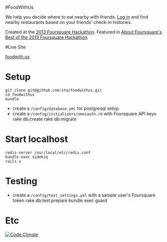 #FoodWithUs

We help you decide where to eat nearby with friends. [Log in](http://foodwith.us/) and find nearby restaurants based on your friends' check-in histories.

Created at the [2013 Foursquare Hackathon](https://www.hackerleague.org/hackathons/foursquare-hackathon-2013). Featured in [About Foursquare's Best of the 2013 Foursquare Hackathon](http://aboutfoursquare.com/best-of-the-2013-foursquare-hackathon/).

#Live Site

[foodwith.us](http://foodwith.us/)

# Setup
    git clone git@github.com:xta/foodwithus.git
    cd foodwithus
    bundle
* create a `/config/database.yml` for postgresql setup
* create a `/config/initializers/omniauth.rb` with Foursquare API keys
        rake db:create
        rake db:migrate

# Start localhost
    redis-server /usr/local/etc/redis.conf
    bundle exec sidekiq
    rails s

# Testing
* create a `/config/test_settings.yml` with a sample user's Foursquare token
        rake db:test:prepare
        bundle exec guard

# Etc

[![Code Climate](https://codeclimate.com/badge.png)](https://codeclimate.com/github/xta/foodwithus) 